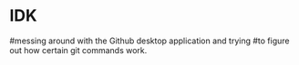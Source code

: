 # IDK
#messing around with the Github desktop application and trying
#to figure out how certain git commands work.

